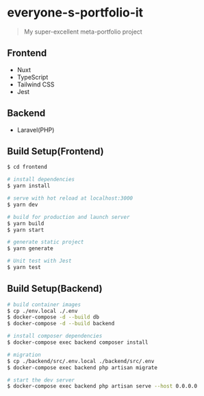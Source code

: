 # everyone-s-portfolio-it

> My super-excellent meta-portfolio project

## Frontend

 * Nuxt
 * TypeScript
 * Tailwind CSS
 * Jest

## Backend

 * Laravel(PHP)

## Build Setup(Frontend)

```bash
$ cd frontend

# install dependencies
$ yarn install

# serve with hot reload at localhost:3000
$ yarn dev

# build for production and launch server
$ yarn build
$ yarn start

# generate static project
$ yarn generate

# Unit test with Jest
$ yarn test
```

## Build Setup(Backend)

```bash
# build container images
$ cp ./env.local ./.env
$ docker-compose -d --build db 
$ docker-compose -d --build backend

# install composer dependencies
$ docker-compose exec backend composer install

# migration
$ cp ./backend/src/.env.local ./backend/src/.env
$ docker-compose exec backend php artisan migrate

# start the dev server
$ docker-compose exec backend php artisan serve --host 0.0.0.0
```